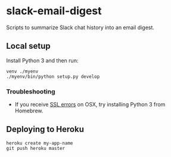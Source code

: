 # slack-email-digest
Scripts to summarize Slack chat history into an email digest.

## Local setup

Install Python 3 and then run:

```
venv ./myenv
./myenv/bin/python setup.py develop
```

### Troubleshooting

- If you receive [SSL errors](https://github.com/kennethreitz/requests/issues/3011#issuecomment-183626795) on OSX, try installing Python 3 from Homebrew. 

## Deploying to Heroku

```
heroku create my-app-name
git push heroku master
```
